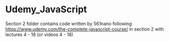 # Udemy_JavaScript

Section 2 folder contains code written by 561nano following https://www.udemy.com/the-complete-javascript-course/ in section 2 with lectures 4 - 18 (or videos 4 - 18)
